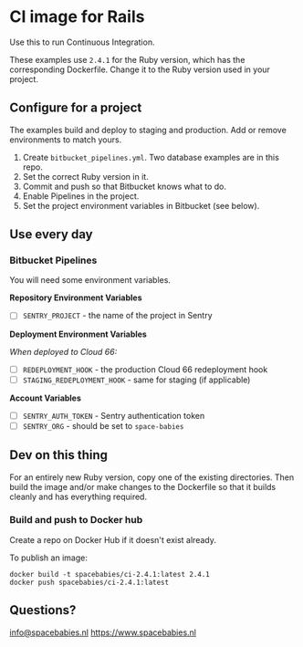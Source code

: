 # CI image for Rails

Use this to run Continuous Integration.

These examples use `2.4.1` for the Ruby version, which has the corresponding
Dockerfile. Change it to the Ruby version used in your project.

## Configure for a project

The examples build and deploy to staging and production. Add or remove
environments to match yours.

1. Create `bitbucket_pipelines.yml`. Two database examples are in this repo.
2. Set the correct Ruby version in it.
3. Commit and push so that Bitbucket knows what to do.
4. Enable Pipelines in the project.
5. Set the project environment variables in Bitbucket (see below).

## Use every day

### Bitbucket Pipelines

You will need some environment variables.

**Repository Environment Variables**

- [ ] `SENTRY_PROJECT` - the name of the project in Sentry

**Deployment Environment Variables**

_When deployed to Cloud 66:_

- [ ] `REDEPLOYMENT_HOOK` - the production Cloud 66 redeployment hook
- [ ] `STAGING_REDEPLOYMENT_HOOK` - same for staging (if applicable)

**Account Variables**

- [ ] `SENTRY_AUTH_TOKEN` - Sentry authentication token
- [ ] `SENTRY_ORG` - should be set to `space-babies`

## Dev on this thing

For an entirely new Ruby version, copy one of the existing directories.
Then build the image and/or make changes to the Dockerfile so that it builds
cleanly and has everything required.

### Build and push to Docker hub

Create a repo on Docker Hub if it doesn't exist already.

To publish an image:

``` shell
docker build -t spacebabies/ci-2.4.1:latest 2.4.1
docker push spacebabies/ci-2.4.1:latest
```

## Questions?

info@spacebabies.nl
https://www.spacebabies.nl
